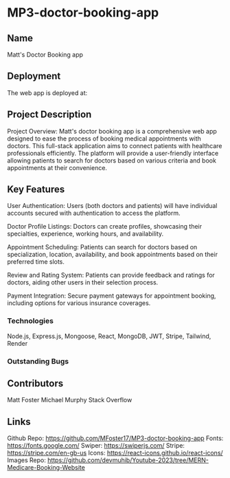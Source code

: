 # MP3-doctor-booking-app

## Name
Matt's Doctor Booking app

## Deployment

The web app is deployed at:

## Project Description
Project Overview:
Matt's doctor booking app is a comprehensive web app designed to ease the process of booking medical appointments with doctors. This full-stack application aims to connect patients with healthcare professionals efficiently. The platform will provide a user-friendly interface allowing patients to search for doctors based on various criteria and book appointments at their convenience.

## Key Features

User Authentication: Users (both doctors and patients) will have individual accounts secured with authentication to access the platform.

Doctor Profile Listings: Doctors can create profiles, showcasing their specialties, experience, working hours, and availability.

Appointment Scheduling: Patients can search for doctors based on specialization, location, availability, and book appointments based on their preferred time slots.

Review and Rating System: Patients can provide feedback and ratings for doctors, aiding other users in their selection process.

Payment Integration: Secure payment gateways for appointment booking, including options for various insurance coverages.

### Technologies
Node.js, Express.js, Mongoose, React, MongoDB, JWT, Stripe, Tailwind, Render


### Outstanding Bugs


## Contributors
Matt Foster
Michael Murphy
Stack Overflow

## Links
Github Repo: https://github.com/MFoster17/MP3-doctor-booking-app
Fonts: https://fonts.google.com/
Swiper: https://swiperjs.com/
Stripe: https://stripe.com/en-gb-us
Icons: https://react-icons.github.io/react-icons/
Images Repo: https://github.com/devmuhib/Youtube-2023/tree/MERN-Medicare-Booking-Website


